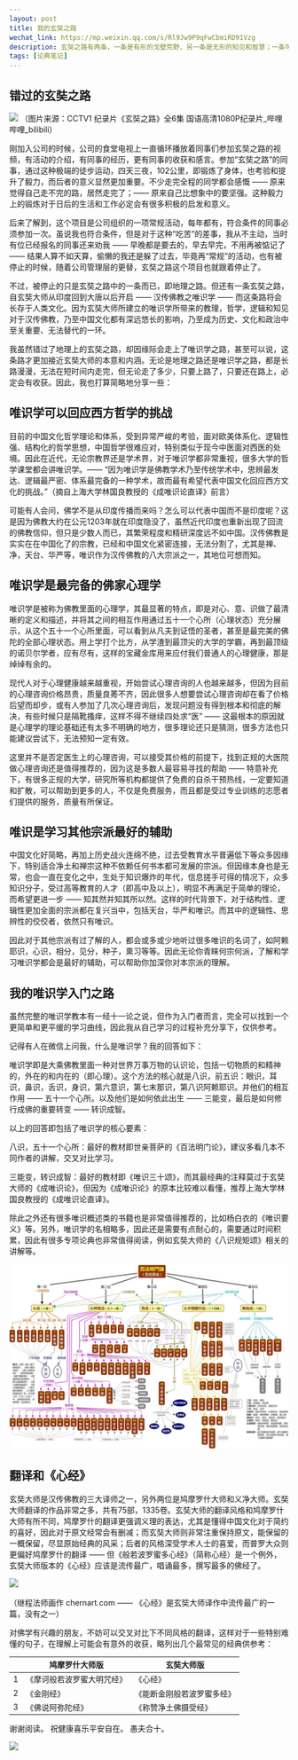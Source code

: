 ```yaml
---
layout: post
title: 我的玄奘之路
wechat_link: https://mp.weixin.qq.com/s/Rl9Jw9P9qFwCbmiRD91Vzg
description: 玄奘之路有两条，一条是有形的戈壁荒野，另一条是无形的知见和智慧；一条可以磨练我们的意志，强化我们的毅力，另一条可以升华我们的人格，照亮人我。
tags: [论典笔记]
---
```


## 错过的玄奘之路
![](../images/2022-10-04-18-17-58.png)
（图片来源：CCTV1 纪录片《玄奘之路》全6集 国语高清1080P纪录片_哔哩哔哩_bilibili）

刚加入公司的时候，公司的食堂电视上一直循环播放着同事们参加玄奘之路的视频，有活动的介绍，有同事的经历，更有同事的收获和感言。参加“玄奘之路”的同事，通过这种极端的徒步运动，四天三夜，102公里，即锻炼了身体，也考验和提升了毅力，而后者的意义显然更加重要。不少走完全程的同学都会感慨 —— 原来觉得自己走不完的路，居然走完了；—— 原来自己比想象中的要坚强。这种毅力上的锻炼对于日后的生活和工作必定会有很多积极的启发和意义。

后来了解到，这个项目是公司组织的一项常规活动，每年都有，符合条件的同事必须参加一次。虽说我也符合条件，但是对于这种“吃苦”的差事，我从不主动，当时有位已经报名的同事还来劝我 —— 早晚都是要去的，早去早完，不用再被惦记了 —— 结果人算不如天算，偷懒的我还是躲了过去，毕竟再“常规”的活动，也有被停止的时候，随着公司管理层的更替，玄奘之路这个项目也就跟着停止了。

不过，被停止的只是玄奘之路中的一条而已，即地理之路。但还有一条玄奘之路，自玄奘大师从印度回到大唐以后开启 —— 汉传佛教之唯识学 —— 而这条路将会长存于人类文化。因为玄奘大师所建立的唯识学所带来的教理，哲学，逻辑和知见对于汉传佛教，乃至中国文化都有深远悠长的影响，乃至成为历史、文化和政治中至关重要、无法替代的一环。

我虽然错过了地理上的玄奘之路，却因缘际会走上了唯识学之路，甚至可以说，这条路才更加接近玄奘大师的本意和内涵。无论是地理之路还是唯识学之路，都是长路漫漫，无法在短时间内走完，但无论走了多少，只要上路了，只要还在路上，必定会有收获。因此，我也打算简略地分享一些：

## 唯识学可以回应西方哲学的挑战

目前的中国文化哲学理论和体系，受到异常严峻的考验，面对欧美体系化、逻辑性强、结构化的哲学思想，中国哲学很难应对，特别类似于现今中医面对西医的处境。因此在近代，无论宗教界还是学术界，对于唯识学都非常重视，很多大学的哲学课堂都会讲唯识学。—— “因为唯识学是佛教学术乃至传统学术中，思辨最发达、逻辑最严密、体系最完备的一种学术，故而最有希望代表中国文化回应西方文化的挑战。”（摘自上海大学林国良教授的《成唯识论直译》前言）

可能有人会问，佛学不是从印度传播而来吗？怎么可以代表中国而不是印度呢？这是因为佛教大约在公元1203年就在印度隐没了，虽然近代印度也重新出现了回流的佛教信仰，但只是少数人而已，其繁荣程度和精研深度远不如中国。汉传佛教是实实在在中国化了的宗教，已经和中国文化紧密连接，无法分割了，尤其是禅、净，天台、华严等，唯识作为汉传佛教的八大宗派之一，其地位可想而知。

## 唯识学是最完备的佛家心理学

唯识学是被称为佛教里面的心理学，其最显著的特点，即是对心、意、识做了最清晰的定义和描述，并将其之间的相互作用通过五十一个心所（心理状态）充分展示，从这个五十一个心所里面，可以看到从凡夫到证悟的圣者，甚至是最完美的佛陀的全部心理状态。用上学打个比方，从学渣到最顶尖的大学的学霸，再到最顶级的诺贝尔学者，应有尽有，这样的宝藏金库用来应付我们普通人的心理健康，那是绰绰有余的。

现代人对于心理健康越来越重视，开始尝试心理咨询的人也越来越多，但因为目前的心理咨询价格昂贵，质量良莠不齐，因此很多人想要尝试心理咨询却在看了价格后望而却步，或有人参加了几次心理咨询后，发现问题没有得到根本和彻底的解决，有些时候只是隔靴搔痒，这样不得不继续四处求“医” —— 这最根本的原因就是心理学的理论基础还有太多不明确的地方，很多理论还只是猜测，很多方法也只能建议尝试下，无法预知一定有效。

这里并不是否定医生上的心理咨询，可以接受其价格的前提下，找到正规的大医院做心理咨询还是值得推荐的，因为这是多数人最容易寻找的帮助 —— 特意补充下，有很多正规的大学，研究所等机构都提供了免费的自杀干预热线，一定要知道和扩散，可以帮助到更多的人，不仅是免费服务，而且都是受过专业训练的志愿者们提供的服务，质量有所保证。

## 唯识是学习其他宗派最好的辅助

中国文化好简略，再加上历史战火连绵不绝，过去受教育水平普遍低下等众多因缘下，特别适合净土和禅宗这种不依赖任何书本都可发展的宗派。但因缘本身也是无常，也会一直在变化之中，生处于知识爆炸的年代，信息搓手可得的情况下，众多知识分子，受过高等教育的人才（即高中及以上），明显不再满足于简单的理论，而希望更进一步 —— 知其然并知其所以然。这样的时代背景下，对于结构性、逻辑性更加全面的宗派都在复兴当中，包括天台，华严和唯识。而其中的逻辑性、思辨性的佼佼者，依然只有唯识。

因此对于其他宗派有过了解的人，都会或多或少地听过很多唯识的名词了，如阿赖耶识，心识，相分，见分，种子，熏习等等。因此无论你青睐何宗何派，了解和学习唯识学都会是最好的辅助，可以帮助你加深你对本宗派的理解。

## 我的唯识学入门之路

虽然完整的唯识学教本有一经十一论之说，但作为入门者而言，完全可以找到一个更简单和更平缓的学习曲线，因此我从自己学习的过程补充分享下，仅供参考。

记得有人在微信上问我，什么是唯识学？我的回答如下：

唯识学即是大乘佛教里面一种对世界万事万物的认识论，包括一切物质的和精神的，外在的和内在的（即心理）。这个方法的核心就是八识，前五识：眼识，耳识，鼻识，舌识，身识，第六意识，第七末那识，第八识阿赖耶识。并他们的相互作用 —— 五十一个心所。以及他们是如何依此出生 —— 三能变，最后是如何修行成佛的重要转变 —— 转识成智。

以上的回答即包括了唯识学的核心要素：

八识，五十一个心所：最好的教材即世亲菩萨的《百法明门论》，建议多看几本不同作者的讲解，交叉对比学习。

三能变，转识成智：最好的教材即《唯识三十颂》，而其最经典的注释莫过于玄奘大师的《成唯识论》，但因为《成唯识论》的原本比较难以看懂，推荐上海大学林国良教授的《成唯识论直译》。

除此之外还有很多唯识概述类的书籍也是非常值得推荐的，比如杨白衣的《唯识要义》等。另外，唯识学的名相略多，因此还是需要有点耐心的，需要通过时间积累，因此有很多专项论典也非常值得阅读，例如玄奘大师的《八识规矩颂》相关的讲解等。

![](../5-categories-100-items.png)

## 翻译和《心经》

玄奘大师是汉传佛教的三大译师之一，另外两位是鸠摩罗什大师和义净大师。玄奘大师翻译的作品非常之多，共有75部，1335卷。玄奘大师的翻译风格和鸠摩罗什大师有所不同，鸠摩罗什的翻译更强调义理的表达，尤其是懂得中国文化对于简约的喜好，因此对于原文经常会有删减；而玄奘大师则非常注重保持原文，能保留的一概保留，尽显原始经典的风采；后者的风格深受学术人士的喜爱，而普罗大众则更偏好鸠摩罗什的翻译 —— 但《般若波罗蜜多心经》（简称心经）是一个例外，玄奘大师版本的《心经》应该是流传最广，唱诵最多，撰写最多的佛经了。

![](../images/2022-10-04-18-18-45.png)

（继程法师画作 chernart.com —— 《心经》是玄奘大师译作中流传最广的一篇，没有之一）

对佛学有兴趣的朋友，不妨可以交叉对比下不同风格的翻译，这样对于一些特别难懂的句子，在理解上可能会有意外的收获，略列出几个最常见的经典供参考：

|  | 鸠摩罗什大师版 | 玄奘大师版 | 
| ----- | -------- | ------- | 
| 1 | 《摩诃般若波罗蜜大明咒经》 | 《心经》 |
| 2 | 《金刚经》 | 《能断金刚般若波罗蜜多经》 |
| 3 | 《佛说阿弥陀经》 | 《称赞净土佛摄受经》 |

谢谢阅读。
祝健康喜乐平安自在。
愚夫合十。

![](../images/signature.png)
